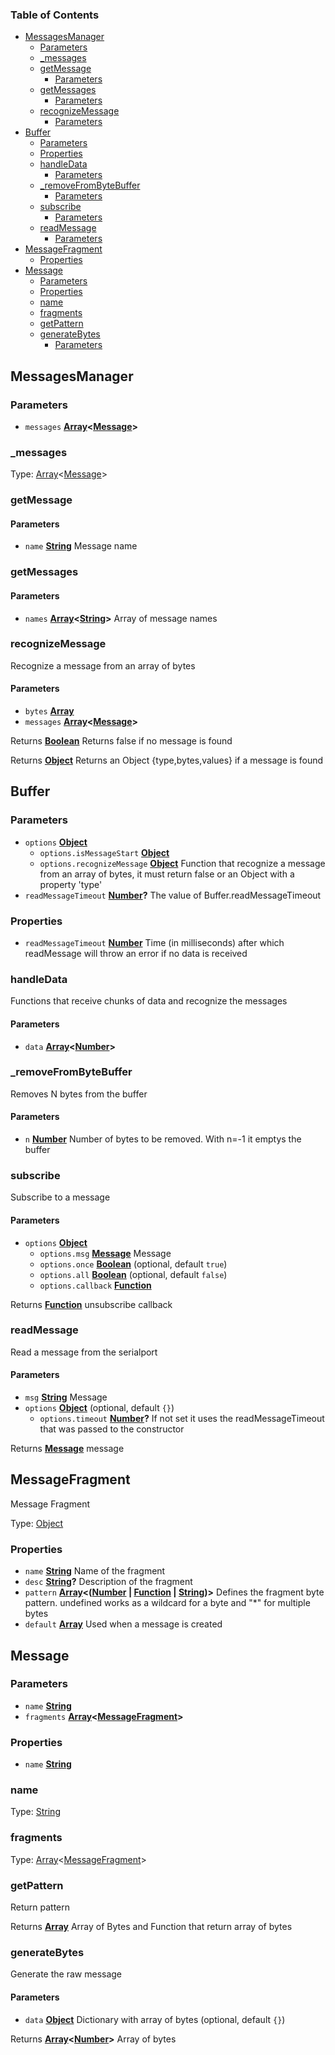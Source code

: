 <!-- Generated by documentation.js. Update this documentation by updating the source code. -->

### Table of Contents

-   [MessagesManager][1]
    -   [Parameters][2]
    -   [\_messages][3]
    -   [getMessage][4]
        -   [Parameters][5]
    -   [getMessages][6]
        -   [Parameters][7]
    -   [recognizeMessage][8]
        -   [Parameters][9]
-   [Buffer][10]
    -   [Parameters][11]
    -   [Properties][12]
    -   [handleData][13]
        -   [Parameters][14]
    -   [\_removeFromByteBuffer][15]
        -   [Parameters][16]
    -   [subscribe][17]
        -   [Parameters][18]
    -   [readMessage][19]
        -   [Parameters][20]
-   [MessageFragment][21]
    -   [Properties][22]
-   [Message][23]
    -   [Parameters][24]
    -   [Properties][25]
    -   [name][26]
    -   [fragments][27]
    -   [getPattern][28]
    -   [generateBytes][29]
        -   [Parameters][30]

## MessagesManager

### Parameters

-   `messages` **[Array][31]&lt;[Message][32]>** 

### \_messages

Type: [Array][31]&lt;[Message][32]>

### getMessage

#### Parameters

-   `name` **[String][33]** Message name

### getMessages

#### Parameters

-   `names` **[Array][31]&lt;[String][33]>** Array of message names

### recognizeMessage

Recognize a message from an array of bytes

#### Parameters

-   `bytes` **[Array][31]** 
-   `messages` **[Array][31]&lt;[Message][32]>** 

Returns **[Boolean][34]** Returns false if no message is found

Returns **[Object][35]** Returns an Object {type,bytes,values} if a message is found

## Buffer

### Parameters

-   `options` **[Object][35]** 
    -   `options.isMessageStart` **[Object][35]** 
    -   `options.recognizeMessage` **[Object][35]** Function that recognize a message from an array of bytes, it must return false or an Object with a property 'type'
-   `readMessageTimeout` **[Number][36]?** The value of Buffer.readMessageTimeout

### Properties

-   `readMessageTimeout` **[Number][36]** Time (in milliseconds) after which readMessage will throw an error if no data is received

### handleData

Functions that receive chunks of data and recognize the messages

#### Parameters

-   `data` **[Array][31]&lt;[Number][36]>** 

### \_removeFromByteBuffer

Removes N bytes from the buffer

#### Parameters

-   `n` **[Number][36]** Number of bytes to be removed. With n=-1 it emptys the buffer

### subscribe

Subscribe to a message

#### Parameters

-   `options` **[Object][35]** 
    -   `options.msg` **[Message][32]** Message
    -   `options.once` **[Boolean][34]**  (optional, default `true`)
    -   `options.all` **[Boolean][34]**  (optional, default `false`)
    -   `options.callback` **[Function][37]** 

Returns **[Function][37]** unsubscribe callback

### readMessage

Read a message from the serialport

#### Parameters

-   `msg` **[String][33]** Message
-   `options` **[Object][35]**  (optional, default `{}`)
    -   `options.timeout` **[Number][36]?** If not set it uses the readMessageTimeout that was passed to the constructor

Returns **[Message][32]** message

## MessageFragment

Message Fragment

Type: [Object][35]

### Properties

-   `name` **[String][33]** Name of the fragment
-   `desc` **[String][33]?** Description of the fragment
-   `pattern` **[Array][31]&lt;([Number][36] \| [Function][37] \| [String][33])>** Defines the fragment byte pattern. undefined works as a wildcard for a byte and "\*" for multiple bytes
-   `default` **[Array][31]** Used when a message is created

## Message

### Parameters

-   `name` **[String][33]** 
-   `fragments` **[Array][31]&lt;[MessageFragment][38]>** 

### Properties

-   `name` **[String][33]** 

### name

Type: [String][33]

### fragments

Type: [Array][31]&lt;[MessageFragment][38]>

### getPattern

Return pattern

Returns **[Array][31]** Array of Bytes and Function that return array of bytes

### generateBytes

Generate the raw message

#### Parameters

-   `data` **[Object][35]** Dictionary with array of bytes (optional, default `{}`)

Returns **[Array][31]&lt;[Number][36]>** Array of bytes

[1]: #messagesmanager

[2]: #parameters

[3]: #_messages

[4]: #getmessage

[5]: #parameters-1

[6]: #getmessages

[7]: #parameters-2

[8]: #recognizemessage

[9]: #parameters-3

[10]: #buffer

[11]: #parameters-4

[12]: #properties

[13]: #handledata

[14]: #parameters-5

[15]: #_removefrombytebuffer

[16]: #parameters-6

[17]: #subscribe

[18]: #parameters-7

[19]: #readmessage

[20]: #parameters-8

[21]: #messagefragment

[22]: #properties-1

[23]: #message

[24]: #parameters-9

[25]: #properties-2

[26]: #name

[27]: #fragments

[28]: #getpattern

[29]: #generatebytes

[30]: #parameters-10

[31]: https://developer.mozilla.org/docs/Web/JavaScript/Reference/Global_Objects/Array

[32]: #message

[33]: https://developer.mozilla.org/docs/Web/JavaScript/Reference/Global_Objects/String

[34]: https://developer.mozilla.org/docs/Web/JavaScript/Reference/Global_Objects/Boolean

[35]: https://developer.mozilla.org/docs/Web/JavaScript/Reference/Global_Objects/Object

[36]: https://developer.mozilla.org/docs/Web/JavaScript/Reference/Global_Objects/Number

[37]: https://developer.mozilla.org/docs/Web/JavaScript/Reference/Statements/function

[38]: #messagefragment
